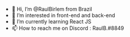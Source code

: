 - 👋 Hi, I’m @RaulBirlem from Brazil
- 👀 I’m interested in front-end and back-end 
- 🌱 I’m currently learning React JS
- 📫 How to reach me on Discord : RaulB.#8849

<!---
RaulBirlem/RaulBirlem is a ✨ special ✨ repository because its `README.md` (this file) appears on your GitHub profile.
You can click the Preview link to take a look at your changes.
--->
